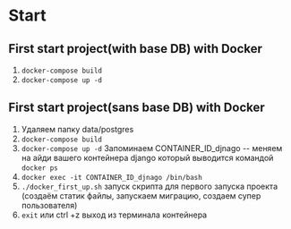 # Start
## First start project(with base DB) with Docker
1. `docker-compose build`
2. `docker-compose up -d`

## First start project(sans base DB) with Docker
1. Удаляем папку data/postgres
2. `docker-compose build`
3. `docker-compose up -d`
Запоминаем CONTAINER_ID_djnago -- меняем на айди вашего контейнера django который выводится командой `docker ps`
4. `docker exec -it CONTAINER_ID_djnago /bin/bash`
5. `./docker_first_up.sh` запуск скрипта для первого запуска проекта (создаём статик файлы, запускаем миграцию, создаем супер пользователя)
6. `exit` или ctrl +z выход из терминала контейнера

